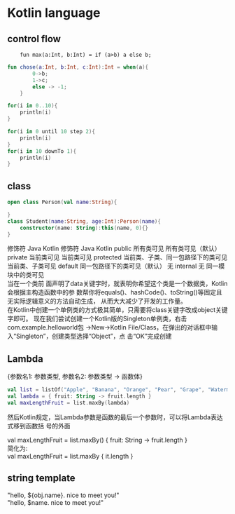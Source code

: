 # Kotlin language
## control flow
`    fun max(a:Int, b:Int) = if (a>b) a else b;`  
```kotlin
fun chose(a:Int, b:Int, c:Int):Int = when(a){
        0->b;
        1->c;
        else -> -1;
    }
```

```kotlin
for(i in 0..10){
    println(i)
}

for(i in 0 until 10 step 2){
    println(i)
}
for(i in 10 downTo 1){
    println(i)
}
```

## class
```kotlin
open class Person(val name:String){

}
class Student(name:String, age:Int):Person(name){
    constructor(name: String):this(name, 0){}
}

```
修饰符 Java Kotlin 修饰符 Java Kotlin
public 所有类可见 所有类可见（默认）
private 当前类可见 当前类可见
protected 当前类、子类、同一包路径下的类可见 当前类、子类可见
default 同一包路径下的类可见（默认） 无 internal 无 同一模块中的类可见  
当在一个类前
面声明了data关键字时，就表明你希望这个类是一个数据类，Kotlin会根据主构造函数中的参
数帮你将equals()、hashCode()、toString()等固定且无实际逻辑意义的方法自动生成，
从而大大减少了开发的工作量。  
在Kotlin中创建一个单例类的方式极其简单，只需要将class关键字改成object关键字即可。
现在我们尝试创建一个Kotlin版的Singleton单例类，右击com.example.helloworld包
→New→Kotlin File/Class，在弹出的对话框中输入“Singleton”，创建类型选择“Object”，点
击“OK”完成创建

## Lambda
{参数名1: 参数类型, 参数名2: 参数类型 -> 函数体}  
```kotlin
val list = listOf("Apple", "Banana", "Orange", "Pear", "Grape", "Watermelon")
val lambda = { fruit: String -> fruit.length }
val maxLengthFruit = list.maxBy(lambda)
```

然后Kotlin规定，当Lambda参数是函数的最后一个参数时，可以将Lambda表达式移到函数括
号的外面

val maxLengthFruit = list.maxBy() { fruit: String -> fruit.length }  
简化为:  
val maxLengthFruit = list.maxBy { it.length }

## string template
"hello, ${obj.name}. nice to meet you!"  
"hello, $name. nice to meet you!"
